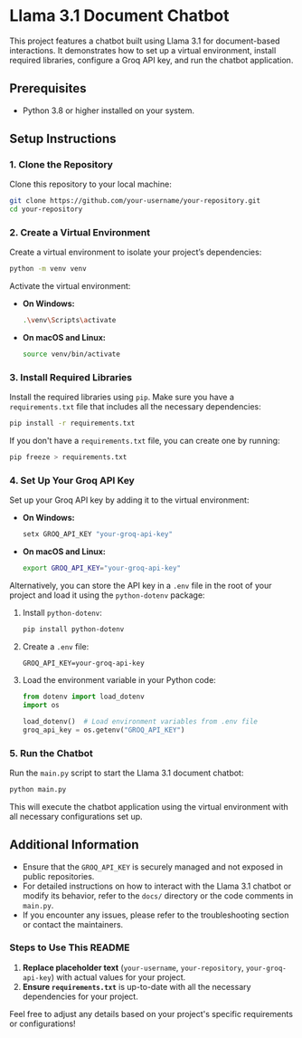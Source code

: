 # Llama 3.1 Document Chatbot

This project features a chatbot built using Llama 3.1 for document-based interactions. It demonstrates how to set up a virtual environment, install required libraries, configure a Groq API key, and run the chatbot application.

## Prerequisites

- Python 3.8 or higher installed on your system.

## Setup Instructions

### 1. Clone the Repository

Clone this repository to your local machine:

```bash
git clone https://github.com/your-username/your-repository.git
cd your-repository
```

### 2. Create a Virtual Environment

Create a virtual environment to isolate your project’s dependencies:

```bash
python -m venv venv
```

Activate the virtual environment:

- **On Windows:**

    ```bash
    .\venv\Scripts\activate
    ```

- **On macOS and Linux:**

    ```bash
    source venv/bin/activate
    ```

### 3. Install Required Libraries

Install the required libraries using `pip`. Make sure you have a `requirements.txt` file that includes all the necessary dependencies:

```bash
pip install -r requirements.txt
```

If you don't have a `requirements.txt` file, you can create one by running:

```bash
pip freeze > requirements.txt
```

### 4. Set Up Your Groq API Key

Set up your Groq API key by adding it to the virtual environment:

- **On Windows:**

    ```bash
    setx GROQ_API_KEY "your-groq-api-key"
    ```

- **On macOS and Linux:**

    ```bash
    export GROQ_API_KEY="your-groq-api-key"
    ```

Alternatively, you can store the API key in a `.env` file in the root of your project and load it using the `python-dotenv` package:

1. Install `python-dotenv`:

    ```bash
    pip install python-dotenv
    ```

2. Create a `.env` file:

    ```plaintext
    GROQ_API_KEY=your-groq-api-key
    ```

3. Load the environment variable in your Python code:

    ```python
    from dotenv import load_dotenv
    import os

    load_dotenv()  # Load environment variables from .env file
    groq_api_key = os.getenv("GROQ_API_KEY")
    ```

### 5. Run the Chatbot

Run the `main.py` script to start the Llama 3.1 document chatbot:

```bash
python main.py
```

This will execute the chatbot application using the virtual environment with all necessary configurations set up.

## Additional Information

- Ensure that the `GROQ_API_KEY` is securely managed and not exposed in public repositories.
- For detailed instructions on how to interact with the Llama 3.1 chatbot or modify its behavior, refer to the `docs/` directory or the code comments in `main.py`.
- If you encounter any issues, please refer to the troubleshooting section or contact the maintainers.


### Steps to Use This README

1. **Replace placeholder text** (`your-username`, `your-repository`, `your-groq-api-key`) with actual values for your project.
2. **Ensure `requirements.txt`** is up-to-date with all the necessary dependencies for your project.

Feel free to adjust any details based on your project's specific requirements or configurations!
